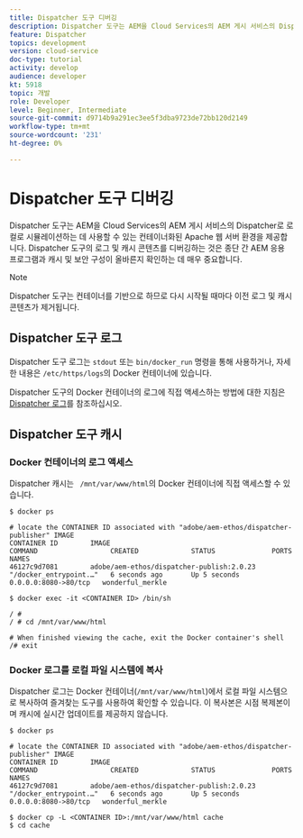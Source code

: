 ```yaml
---
title: Dispatcher 도구 디버깅
description: Dispatcher 도구는 AEM을 Cloud Services의 AEM 게시 서비스의 Dispatcher로 로컬로 시뮬레이션하는 데 사용할 수 있는 컨테이너화된 Apache 웹 서버 환경을 제공합니다. Dispatcher 도구의 로그 및 캐시 콘텐츠를 디버깅하는 것은 종단 간 AEM 응용 프로그램과 캐시 및 보안 구성이 올바른지 확인하는 데 매우 중요합니다.
feature: Dispatcher
topics: development
version: cloud-service
doc-type: tutorial
activity: develop
audience: developer
kt: 5918
topic: 개발
role: Developer
level: Beginner, Intermediate
source-git-commit: d9714b9a291ec3ee5f3dba9723de72bb120d2149
workflow-type: tm+mt
source-wordcount: '231'
ht-degree: 0%

---
```



# Dispatcher 도구 디버깅

Dispatcher 도구는 AEM을 Cloud Services의 AEM 게시 서비스의 Dispatcher로 로컬로 시뮬레이션하는 데 사용할 수 있는 컨테이너화된 Apache 웹 서버 환경을 제공합니다.
Dispatcher 도구의 로그 및 캐시 콘텐츠를 디버깅하는 것은 종단 간 AEM 응용 프로그램과 캐시 및 보안 구성이 올바른지 확인하는 데 매우 중요합니다.

>[!NOTE]
>
>Dispatcher 도구는 컨테이너를 기반으로 하므로 다시 시작될 때마다 이전 로그 및 캐시 콘텐츠가 제거됩니다.

## Dispatcher 도구 로그

Dispatcher 도구 로그는 `stdout` 또는 `bin/docker_run` 명령을 통해 사용하거나, 자세한 내용은 `/etc/https/logs`의 Docker 컨테이너에 있습니다.

Dispatcher 도구의 Docker 컨테이너의 로그에 직접 액세스하는 방법에 대한 지침은 [Dispatcher 로그](./logs.md#dispatcher-logs)를 참조하십시오.

## Dispatcher 도구 캐시

### Docker 컨테이너의 로그 액세스

Dispatcher 캐시는 ` /mnt/var/www/html`의 Docker 컨테이너에 직접 액세스할 수 있습니다.

```shell
$ docker ps

# locate the CONTAINER ID associated with "adobe/aem-ethos/dispatcher-publisher" IMAGE
CONTAINER ID        IMAGE                                       COMMAND                  CREATED             STATUS              PORTS                  NAMES
46127c9d7081        adobe/aem-ethos/dispatcher-publish:2.0.23   "/docker_entrypoint.…"   6 seconds ago       Up 5 seconds        0.0.0.0:8080->80/tcp   wonderful_merkle

$ docker exec -it <CONTAINER ID> /bin/sh

/ # 
/ # cd /mnt/var/www/html

# When finished viewing the cache, exit the Docker container's shell
/# exit
```

### Docker 로그를 로컬 파일 시스템에 복사

Dispatcher 로그는 Docker 컨테이너(`/mnt/var/www/html`)에서 로컬 파일 시스템으로 복사하여 즐겨찾는 도구를 사용하여 확인할 수 있습니다. 이 복사본은 시점 복제본이며 캐시에 실시간 업데이트를 제공하지 않습니다.

```shell
$ docker ps

# locate the CONTAINER ID associated with "adobe/aem-ethos/dispatcher-publisher" IMAGE
CONTAINER ID        IMAGE                                       COMMAND                  CREATED             STATUS              PORTS                  NAMES
46127c9d7081        adobe/aem-ethos/dispatcher-publish:2.0.23   "/docker_entrypoint.…"   6 seconds ago       Up 5 seconds        0.0.0.0:8080->80/tcp   wonderful_merkle

$ docker cp -L <CONTAINER ID>:/mnt/var/www/html cache 
$ cd cache
```

